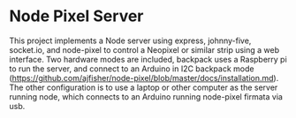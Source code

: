 Node Pixel Server
=================
This project implements a Node server using express, johnny-five, socket.io, and node-pixel to control a Neopixel or similar strip using a web interface. Two hardware modes are included, backpack uses a Raspberry pi to run the server, and connect to an Arduino in I2C backpack mode (https://github.com/ajfisher/node-pixel/blob/master/docs/installation.md). The other configuration is to use a laptop or other computer as the server running node, which connects to an Arduino running node-pixel firmata via usb.
